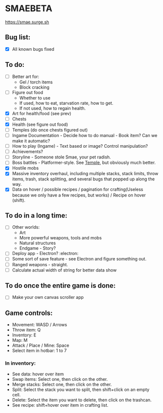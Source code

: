 # SMAEBETA
https://smae.surge.sh
## Bug list:
- [x] All known bugs fixed
## To do:
- [ ] Better art for:
  * Gel / torch items
  * Block cracking
- [ ] Figure out food
  * Whether to use
  * If used, how to eat, starvation rate, how to get.
  * If not used, how to regain health.
- [x] Art for health/food (see prev)
- [ ] Chests
- [x] Health (see figure out food)
- [ ] Temples (do once chests figured out)
- [ ] Ingame Documentation - Decide how to do manual - Book item? Can we make it automatic?
- [ ] How to play (Ingame) - Text based or image? Control manipulation? 
- [ ] Achievements?
- [ ] Storyline - Someone stole Smae, your pet radish. 
- [ ] Boss battles - Platformer-style. See [Temple](https://theostestrpg.surge.sh/temple.html), but obviously much better. 
- [x] Hostile mobs
- [x] Massive inventory overhaul, including multiple stacks, stack limits, throw items, trash, stack splitting, and several bugs that popped up along the way. 
- [x] Data on hover / possible recipes / pagination for crafting(Useless because we only have a few recipes, but works) / Recipe on hover (shift). 

## To do in a long time:
- [ ] Other worlds:
  - Art
  - More powerful weapons, tools and mobs
  - Natural structures
  - Endgame - Story?
- [ ] Deploy app - Electron? :electron:
- [ ] Some sort of save feature - see Electron and figure something out.
- [ ] Ranged weapons - straight.
- [ ] Calculate actual width of string for better data show

## To do once the entire game is done:
- [ ] Make your own canvas scroller app

## Game controls:
- Movement: WASD / Arrows
- Throw item: Q
- Inventory: E
- Map: M
- Attack / Place / Mine: Space
- Select item in hotbar: 1 to 7
### In inventory:
- See data: hover over item
- Swap items: Select one, then click on the other.
- Merge stacks: Select one, then click on the other. 
- Split: Select the stack you want to split, then shift+click on an empty cell.
- Delete: Select the item you want to delete, then click on the trashcan.
- See recipe: shift+hover over item in crafting list.